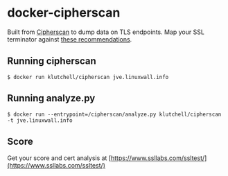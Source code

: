 # docker-cipherscan



Built from [Cipherscan](https://github.com/jvehent/cipherscan) to dump data on TLS endpoints. Map your SSL terminator against [these recommendations](https://wiki.mozilla.org/Security/Server_Side_TLS).

## Running cipherscan

`$ docker run klutchell/cipherscan jve.linuxwall.info`

## Running analyze.py

`$ docker run --entrypoint=/cipherscan/analyze.py klutchell/cipherscan -t jve.linuxwall.info`

## Score

Get your score and cert analysis at [https://www.ssllabs.com/ssltest/](https://www.ssllabs.com/ssltest/)